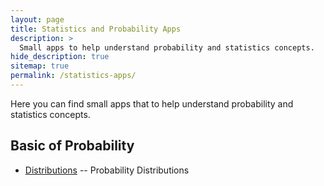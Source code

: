 ```yaml
---
layout: page
title: Statistics and Probability Apps
description: >
  Small apps to help understand probability and statistics concepts.
hide_description: true
sitemap: true
permalink: /statistics-apps/
---
```


Here you can find small apps that to help understand probability and statistics concepts.

## Basic of Probability
* [Distributions] -- Probability Distributions

[distributions]: distributions.md